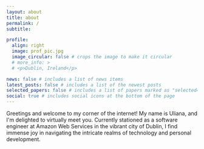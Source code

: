 ```yaml
---
layout: about
title: about
permalink: /
subtitle:

profile:
  align: right
  image: prof_pic.jpg
  image_circular: false # crops the image to make it circular
  # more_info: >
  # <p>Dublin, Ireland</p>

news: false # includes a list of news items
latest_posts: false # includes a list of the newest posts
selected_papers: false # includes a list of papers marked as "selected={true}"
social: true # includes social icons at the bottom of the page
---
```


Greetings and welcome to my corner of the internet! My name is Uliana, and I'm delighted to virtually meet you. Currently stationed as a software engineer at Amazon Web Services in the vibrant city of Dublin, I find immense joy in navigating the intricate realms of technology and personal development.
